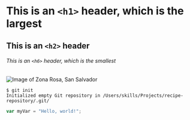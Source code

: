 # This is an `<h1>` header, which is the largest

## This is an `<h2>` header

###### This is an `<h6>` header, which is the smallest

![Image of Zona Rosa, San Salvador]([https://octodex.github.com/images/yaktocat.png](https://en.wikipedia.org/wiki/San_Salvador#/media/File:Zona_Rosa_San_Salvador.jpg))

```
$ git init
Initialized empty Git repository in /Users/skills/Projects/recipe-repository/.git/
```

``` javascript
var myVar = "Hello, world!";
```




